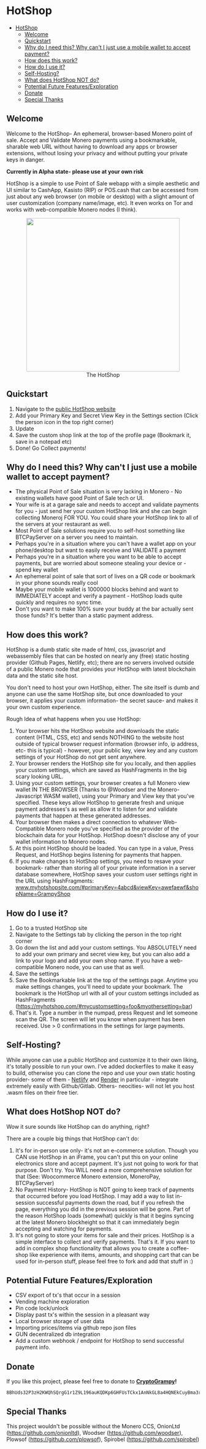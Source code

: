 # HotShop
- [HotShop](#hotshop)
  - [Welcome](#welcome)
  - [Quickstart](#quickstart)
  - [Why do I need this? Why can't I just use a mobile wallet to accept payment?](#why-do-i-need-this-why-cant-i-just-use-a-mobile-wallet-to-accept-payment)
  - [How does this work?](#how-does-this-work)
  - [How do I use it?](#how-do-i-use-it)
  - [Self-Hosting?](#self-hosting)
  - [What does HotShop NOT do?](#what-does-hotshop-not-do)
  - [Potential Future Features/Exploration](#potential-future-featuresexploration)
  - [Donate](#donate)
  - [Special Thanks](#special-thanks)


## Welcome

Welcome to the HotShop- An ephemeral, browser-based Monero point of sale.  Accept and Validate Monero payments using a bookmarkable, sharable web URL without having to download any apps or browser extensions, without losing your privacy and without putting your private keys in danger. 

**Currently in Alpha state- please use at your own risk**

HotShop is a simple to use Point of Sale webapp with a simple aesthetic and UI similar to CashApp, Kasisto (RIP) or POS.cash that can be accessed from just about any web browser (on mobile or desktop) with a slight amount of user customization (company name/image, etc).  It even works on Tor and works with web-compatible Monero nodes (I think).

<center> 
<figure>
<img src="docs/shop.jpeg" width="400">
<figcaption>The HotShop</figcaption>
</figure>
</center>

## Quickstart

1. Navigate to the [public HotShop website](https://hotshop.onrender.com/)
2. Add your Primary Key and Secret View Key in the Settings section (Click the person icon in the top right corner)
3. Update
4. Save the custom shop link at the top of the profile page (Bookmark it, save in a notepad etc)
5. Done!  Go Collect payments!

## Why do I need this? Why can't I just use a mobile wallet to accept payment?

- The physical Point of Sale situation is very lacking in Monero - No existing wallets have good Point of Sale tech or UI.
- Your wife is at a garage sale and needs to accept and validate payments for you - just send her your custom HotShop link and she can begin collecting Moneroj FOR YOU. You could share your HotShop link to all of the servers at your restaurant as well. 
- Most Point of Sale solutions require you to self-host something like BTCPayServer on a server you need to maintain. 
- Perhaps you're in a situation where you can't have a wallet app on your phone/desktop but want to easily receive and VALIDATE a payment
- Perhaps you're in a situation where you want to be able to accept payments, but are worried about someone stealing your device or - spend key wallet
- An ephemeral point of sale that sort of lives on a QR code or bookmark in your phone sounds really cool
- Maybe your mobile wallet is 1000000 blocks behind and want to IMMEDIATELY accept and verify a payment - HotShop loads quite quickly and requires no sync time.
- Don't you want to make 100% sure your buddy at the bar actually sent those funds? It's better than a static payment address.


## How does this work?

HotShop is a dumb static site made of html, css, javascript and webassembly files that can be hosted on nearly any (free) static hosting provider (Github Pages, Netlify, etc); there are no servers involved outside of a public Monero node that provides your HotShop with latest blockchain data and the static site host.  

You don't need to host your own HotShop, either.  The site itself is dumb and anyone can use the same HotShop site, but once downloaded to your browser, it applies your custom information- the secret sauce- and makes it your own custom experience. 


Rough Idea of what happens when you use HotShop:
1. Your browser hits the HotShop website and downloads the static content (HTML, CSS, etc) and sends NOTHING to the website host outside of typical browser request information (browser info, ip address, etc- this is typical) - however, your public key, view key and any custom settings of your HotShop do not get sent anywhere.
2. Your browser renders the HotShop site for you locally, and then applies your custom settings, which are saved as HashFragments in the big scary looking URL.
3. Using your custom settings, your browser creates a full Monero view wallet IN THE BROWSER (Thanks to @Woodser and the Monero-Javascript WASM wallet), using your Primary and View key that you've specified.  These keys allow HotShop to generate fresh and unique payment addresses's as well as allow it to listen for  and validate payments that happen at these generated addresses.   
4. Your browser then makes a direct connection to whatever Web-Compatible Monero node you've specified as the provider of the blockchain data for your HotShop. HotShop doesn't disclose any of your wallet information to Monero nodes.
5. At this point HotShop should be loaded.  You can type in a value, Press Request, and HotShop begins listening for payments that happen.
6. If you make changes to HotShop settings, you need to resave your bookmark- rather than storing all of your private information in a server database somewhere, HotShop saves your custom user settings right in the URL using HashFragments:  www.myhotshopsite.com/#primaryKey=4abcd&viewKey=awefaewf&shopName=GrampyShop  

## How do I use it?

1. Go to a trusted HotShop site
2. Navigate to the Settings tab by clicking the person in the top right corner
3. Go down the list and add your custom settings.  You ABSOLUTELY need to add your own primary and secret view key, but you can also add a link to your logo and add your own shop name.  If you have a web-compatible Monero node, you can use that as well.
4. Save the settings
5. Save the Bookmarkable link at the top of the settings page.  Anytime you make settings changes, you'll need to update your bookmark.  The bookmark is the HotShop url with all of your custom settings included as HashFragments (https://myhotshop.com/#mycustomsetting=foo&myothersetting=bar)
6. That's it.  Type a number in the numpad, press Request and let someone scan the QR.  The screen will let you know when payment has been received. Use > 0 confirmations in the settings for large payments.


## Self-Hosting?

While anyone can use a public HotShop and customize it to their own liking, it's totally possible to run your own. I've added dockerfiles to make it easy to build, otherwise you can clone the repo and use your own static hosting provider- some of them - [Netlify](https://www.netlify.com/) and [Render](https://render.com/) in particular - integrate extremely easily with Github/Gitlab.  Others- neocities- will not let you host .wasm files on their free tier. 

## What does HotShop NOT do?

Wow it sure sounds like HotShop can do anything, right?  

There are a couple big things that HotShop can't do:

1. It's for in-person use only- it's not an e-commerce solution. Though you CAN use HotShop in an iFrame, you can't put this on your online electronics store and accept payment.  It's just not going to work for that purpose.  Don't try.  You WILL need a more comprehensive solution for that (See: Woocommerce Monero extension, MoneroPay, BTCPayServer)
2. No Payment History-  HotShop is NOT going to keep track of payments that occurred before you load HotShop. I may add a way to list in-session successful payments down the road, but if you refresh the page, everything you did in the previous session will be gone.  Part of the reason HotShop loads (somewhat) quickly is that it begins syncing at the latest Monero blockheight so that it can immediately begin accepting and watching for payments. 
3. It's not going to store your items for sale and their prices.  HotShop is a simple interface to collect and verify payments.  That's it. If you want to add in complex shop functionality that allows you to create a coffee-shop like experience with items, amounts, and shopping cart that can be used for in-person stuff, please feel free to fork and add that stuff in :) 

## Potential Future Features/Exploration

- CSV export of tx's that occur in a session
- Vending machine exploration
- Pin code lock/unlock
- Display past tx's within the session in a pleasant way
- Local browser storage of user data
- Importing prices/items via github repo json files
- GUN decentralized db integration
- Add a custom webhook / endpoint for HotShop to send successful payment info.

## Donate

If you like this project, please feel free to donate to **[CryptoGrampy](https://twitter.com/CryptoGrampy)!**
```
8BhUds32P3zH2KWQhSQrgG1r1Z9L196auKQDKp6GHFUsTCkx1AnNkGL8a4HQNEkCuyBma3rytgsmHTyN7viR4hMhUeaLcvP
```


## Special Thanks
This project wouldn't be possible without the Monero CCS, OnionLtd (https://github.com/onionltd), Woodser (https://github.com/woodser), Plowsof (https://github.com/plowsof), Spirobel (https://github.com/spirobel)
